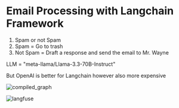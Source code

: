 # Email Processing with Langchain Framework
1. Spam or not Spam
2. Spam = Go to trash
3. Not Spam = Draft a response and send the email to Mr. Wayne

LLM = "meta-llama/Llama-3.3-70B-Instruct"

But OpenAI is better for Langchain however also more expensive

![compiled_graph](https://github.com/user-attachments/assets/15c4d25a-4ae6-4ec6-bc21-7ffd621c0b9d)

![langfuse](https://github.com/user-attachments/assets/15c4d25a-4ae6-4ec6-bc21-7ffd621c0b9d)
